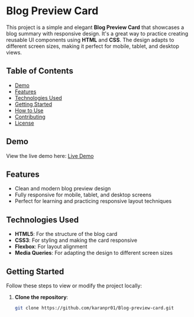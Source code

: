 # Blog Preview Card

This project is a simple and elegant **Blog Preview Card** that showcases a blog summary with responsive design. It's a great way to practice creating reusable UI components using **HTML** and **CSS**. The design adapts to different screen sizes, making it perfect for mobile, tablet, and desktop views.

## Table of Contents
- [Demo](#demo)
- [Features](#features)
- [Technologies Used](#technologies-used)
- [Getting Started](#getting-started)
- [How to Use](#how-to-use)
- [Contributing](#contributing)
- [License](#license)

## Demo
View the live demo here: [Live Demo](https://blog-preview-card05.netlify.app/)  


## Features
- Clean and modern blog preview design
- Fully responsive for mobile, tablet, and desktop screens
- Perfect for learning and practicing responsive layout techniques

## Technologies Used
- **HTML5**: For the structure of the blog card
- **CSS3**: For styling and making the card responsive
- **Flexbox**: For layout alignment
- **Media Queries**: For adapting the design to different screen sizes

## Getting Started

Follow these steps to view or modify the project locally:

1. **Clone the repository**:
   ```bash
   git clone https://github.com/karanpr01/Blog-preview-card.git

